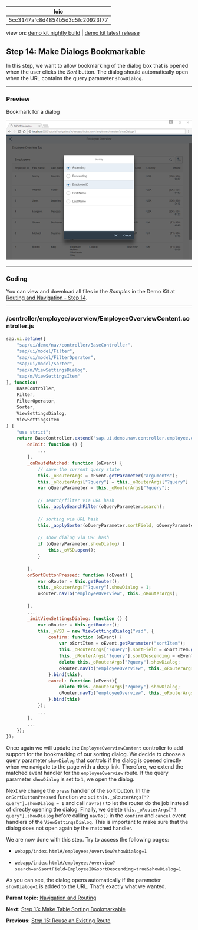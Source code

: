 <!-- loio5cc3147afc8d4854b5d3c5fc20923f77 -->

| loio |
| -----|
| 5cc3147afc8d4854b5d3c5fc20923f77 |

<div id="loio">

view on: [demo kit nightly build](https://openui5nightly.hana.ondemand.com/topic/5cc3147afc8d4854b5d3c5fc20923f77) | [demo kit latest release](https://sdk.openui5.org/topic/5cc3147afc8d4854b5d3c5fc20923f77)</div>

## Step 14: Make Dialogs Bookmarkable

In this step, we want to allow bookmarking of the dialog box that is opened when the user clicks the *Sort* button. The dialog should automatically open when the URL contains the query parameter `showDialog`.

***

### Preview

   
  
<a name="loio5cc3147afc8d4854b5d3c5fc20923f77__fig_r1j_pst_mr"/>Bookmark for a dialog

 ![](images/loioea8f2d0be1cf4582b2d637cd6d85eb63_LowRes.png "Bookmark for a dialog") 

***

### Coding

You can view and download all files in the *Samples* in the Demo Kit at [Routing and Navigation - Step 14](https://sdk.openui5.org/explored.html#/sample/sap.ui.core.tutorial.navigation.14/preview).

***

### /controller/employee/overview/EmployeeOverviewContent.controller.js

```js
sap.ui.define([
	"sap/ui/demo/nav/controller/BaseController",
	"sap/ui/model/Filter",
	"sap/ui/model/FilterOperator",
	"sap/ui/model/Sorter",
	"sap/m/ViewSettingsDialog",
	"sap/m/ViewSettingsItem"
], function(
	BaseController,
	Filter,
	FilterOperator,
	Sorter,
	ViewSettingsDialog,
	ViewSettingsItem
) {
	"use strict";
	return BaseController.extend("sap.ui.demo.nav.controller.employee.overview.EmployeeOverviewContent", {
		onInit: function () {
			...
		},
		_onRouteMatched: function (oEvent) {
			// save the current query state
			this._oRouterArgs = oEvent.getParameter("arguments");
			this._oRouterArgs["?query"] = this._oRouterArgs["?query"] || {};
			var oQueryParameter = this._oRouterArgs["?query"];

			// search/filter via URL hash
			this._applySearchFilter(oQueryParameter.search);

			// sorting via URL hash
			this._applySorter(oQueryParameter.sortField, oQueryParameter.sortDescending);

			// show dialog via URL hash
			if (oQueryParameter.showDialog) {
				this._oVSD.open();
			}
			
		},
		onSortButtonPressed: function (oEvent) {
			var oRouter = this.getRouter();
			this._oRouterArgs["?query"].showDialog = 1;
			oRouter.navTo("employeeOverview", this._oRouterArgs);

		},
		...
		_initViewSettingsDialog: function () {
			var oRouter = this.getRouter();
			this._oVSD = new ViewSettingsDialog("vsd", {
				confirm: function (oEvent) {
					var oSortItem = oEvent.getParameter("sortItem");
					this._oRouterArgs["?query"].sortField = oSortItem.getKey();
					this._oRouterArgs["?query"].sortDescending = oEvent.getParameter("sortDescending");
					delete this._oRouterArgs["?query"].showDialog;
					oRouter.navTo("employeeOverview", this._oRouterArgs, true /*without history*/);
				}.bind(this),
				cancel: function (oEvent){
					delete this._oRouterArgs["?query"].showDialog;
					oRouter.navTo("employeeOverview", this._oRouterArgs, true /*without history*/);
				}.bind(this)
			});
			...
		},
		...
	});
});
```

Once again we will update the `EmployeeOverviewContent` controller to add support for the bookmarking of our sorting dialog. We decide to choose a query parameter `showDialog` that controls if the dialog is opened directly when we navigate to the page with a deep link. Therefore, we extend the matched event handler for the `employeeOverview` route. If the query parameter `showDialog` is set to `1`, we open the dialog.

Next we change the `press` handler of the sort button. In the `onSortButtonPressed` function we set `this._oRouterArgs["?query"].showDialog = 1` and call `navTo()` to let the router do the job instead of directly opening the dialog. Finally, we delete `this._oRouterArgs["?query"].showDialog` before calling `navTo()` in the `confirm` and `cancel` event handlers of the `ViewSettingsDialog`. This is important to make sure that the dialog does not open again by the matched handler.

We are now done with this step. Try to access the following pages:

-   `webapp/index.html#/employees/overview?showDialog=1`

-   `webapp/index.html#/employees/overview?search=an&sortField=EmployeeID&sortDescending=true&showDialog=1`


As you can see, the dialog opens automatically if the parameter `showDialog=1` is added to the URL. That’s exactly what we wanted.

**Parent topic:** [Navigation and Routing](Navigation_and_Routing_1b6dcd3.md "OpenUI5 comes with a powerful routing API that helps you control the state of your application efficiently. This tutorial will illustrate all major features and APIs related to navigation and routing in OpenUI5 apps by creating a simple and easy to understand mobile app. It represents a set of best practices for applying the navigation and routing features of OpenUI5 to your applications.")

**Next:** [Step 13: Make Table Sorting Bookmarkable](Step_13_Make_Table_Sorting_Bookmarkable_3975987.md "In this step, we will create a button at the top of the table which will change the sorting of the table. When the current sorting state of the table is changed, the sorting state will be reflected in the URL. This illustrates how to make the table sorting bookmarkable.")

**Previous:** [Step 15: Reuse an Existing Route](Step_15_Reuse_an_Existing_Route_877d57e.md "The Employees table displays employee data. However, the resumes of the employees are not accessible from this view yet. We could create a new route and a new view to visualize the resume again, but we could also simply reuse an existing route to cross-link the resume of a certain employee. In this step, we will add a feature that allows users to directly navigate to the resume of a certain employee. We will reuse the Resume page that we have created in an earlier step. This example illustrates that there can be multiple navigation paths that direct to the same page.")


